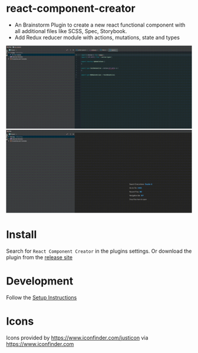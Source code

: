 # react-component-creator
- An Brainstorm Plugin to create a new react functional component with all additional files like
SCSS, Spec, Storybook.
- Add Redux reducer module with actions, mutations, state and types


![Create component](./doc/create_component.gif "")
![Create Reducer](./doc/create_reducer.gif "")

# Install
Search for `React Component Creator` in the plugins settings. Or download the plugin from the [release site](https://github.com/faebeee/react-component-creator-plugin/releases)


# Development
Follow the [Setup Instructions](./doc/DEVELOPMENT.md)

# Icons
Icons provided by https://www.iconfinder.com/justicon via https://www.iconfinder.com
